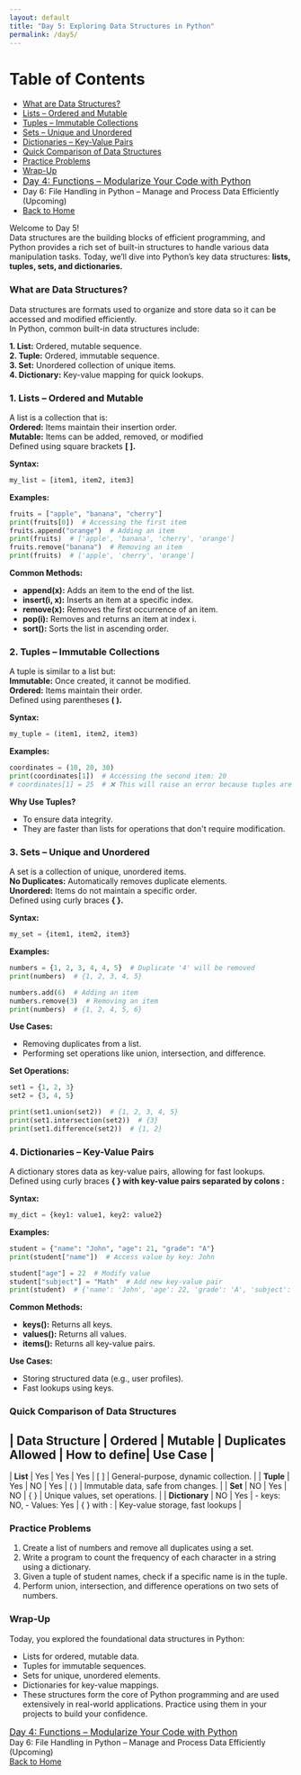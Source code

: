 ```yaml
---
layout: default
title: "Day 5: Exploring Data Structures in Python"
permalink: /day5/
---
```


# Table of Contents
- [What are Data Structures?](#what-are-data-structures)
- [Lists – Ordered and Mutable](#lists)
- [Tuples – Immutable Collections](#tuples)
- [Sets – Unique and Unordered](#sets)
- [Dictionaries – Key-Value Pairs](#dictionaries)
- [Quick Comparison of Data Structures](#comparison)
- [Practice Problems](#practice)
- [Wrap-Up](#wrap-up)
- <a href="{{ site.baseurl }}/day4/" style="font-size: 16px;"> Day 4: Functions – Modularize Your Code with Python </a>   
- Day 6: File Handling in Python – Manage and Process Data Efficiently (Upcoming)  
- <a href="{{ site.baseurl }}/">Back to Home</a>


Welcome to Day 5!  
Data structures are the building blocks of efficient programming, and Python provides a rich set of built-in structures to handle various data manipulation tasks. Today, we’ll dive into Python’s key data structures: **lists, tuples, sets, and dictionaries.**    

### What are Data Structures? <a name="what-are-data-structures"></a>
Data structures are formats used to organize and store data so it can be accessed and modified efficiently.   
In Python, common built-in data structures include:

**1. List:** Ordered, mutable sequence.  
**2. Tuple:** Ordered, immutable sequence.  
**3. Set:** Unordered collection of unique items.  
**4. Dictionary:** Key-value mapping for quick lookups.  

### 1. Lists – Ordered and Mutable <a name="lists"></a>  
A list is a collection that is:  
**Ordered:** Items maintain their insertion order.  
**Mutable:** Items can be added, removed, or modified    
Defined using square brackets **[ ].**

**Syntax:**  
```python
my_list = [item1, item2, item3]
```

**Examples:**  
```python
fruits = ["apple", "banana", "cherry"]
print(fruits[0])  # Accessing the first item
fruits.append("orange")  # Adding an item
print(fruits)  # ['apple', 'banana', 'cherry', 'orange']
fruits.remove("banana")  # Removing an item
print(fruits)  # ['apple', 'cherry', 'orange']
```

**Common Methods:**

- **append(x):** Adds an item to the end of the list.  
- **insert(i, x):** Inserts an item at a specific index.  
- **remove(x):** Removes the first occurrence of an item.  
- **pop(i):** Removes and returns an item at index i.  
- **sort():** Sorts the list in ascending order.  

### 2. Tuples – Immutable Collections <a name="tuples"></a>  
A tuple is similar to a list but:  
**Immutable:** Once created, it cannot be modified.  
**Ordered:** Items maintain their order.  
Defined using parentheses **( ).**  

**Syntax:**
```python
my_tuple = (item1, item2, item3)
```

**Examples:**  
```python
coordinates = (10, 20, 30)
print(coordinates[1])  # Accessing the second item: 20
# coordinates[1] = 25  # ❌ This will raise an error because tuples are immutable.
```

**Why Use Tuples?**

- To ensure data integrity.  
- They are faster than lists for operations that don't require modification.

### 3. Sets – Unique and Unordered <a name="sets"></a>  
A set is a collection of unique, unordered items.  
**No Duplicates:** Automatically removes duplicate elements.  
**Unordered:** Items do not maintain a specific order.  
Defined using curly braces **{ }.**  

**Syntax:**
```python
my_set = {item1, item2, item3}
```

**Examples:**  
```python
numbers = {1, 2, 3, 4, 4, 5}  # Duplicate '4' will be removed
print(numbers)  # {1, 2, 3, 4, 5}

numbers.add(6)  # Adding an item
numbers.remove(3)  # Removing an item
print(numbers)  # {1, 2, 4, 5, 6}
```

**Use Cases:**

- Removing duplicates from a list.  
- Performing set operations like union, intersection, and difference.

**Set Operations:**  
```python
set1 = {1, 2, 3}
set2 = {3, 4, 5}

print(set1.union(set2))  # {1, 2, 3, 4, 5}
print(set1.intersection(set2))  # {3}
print(set1.difference(set2))  # {1, 2}
```

### 4. Dictionaries – Key-Value Pairs <a name="dictionaries"></a>  
A dictionary stores data as key-value pairs, allowing for fast lookups.  
Defined using curly braces **{ } with key-value pairs separated by colons :**  

**Syntax:**  
```python
my_dict = {key1: value1, key2: value2}
```

**Examples:**    
```python
student = {"name": "John", "age": 21, "grade": "A"}
print(student["name"])  # Access value by key: John

student["age"] = 22  # Modify value
student["subject"] = "Math"  # Add new key-value pair
print(student)  # {'name': 'John', 'age': 22, 'grade': 'A', 'subject': 'Math'}
```

**Common Methods:**

- **keys():** Returns all keys.  
- **values():** Returns all values.  
- **items():** Returns all key-value pairs.  

**Use Cases:**  

- Storing structured data (e.g., user profiles).  
- Fast lookups using keys.

### Quick Comparison of Data Structures <a name="comparison"></a>  

| **Data Structure** | **Ordered** | **Mutable** | **Duplicates Allowed**      | **How to define**| **Use Case**                         |
------------------------------------------------------------------------------------------------------------------------------------------
| **List**           | Yes         | Yes         | Yes                         |  [ ]             | General-purpose, dynamic collection. |
| **Tuple**          | Yes         | NO          | Yes                         |  ( )             | Immutable data, safe from changes.   |
| **Set**            | NO          | Yes         | NO                          |  { }             | Unique values, set operations.       |
| **Dictionary**     | NO          | Yes         |  - keys: NO,  - Values: Yes |  { } with :      | Key-value storage, fast lookups      |


### Practice Problems <a name="practice"></a>  
1. Create a list of numbers and remove all duplicates using a set.  
2. Write a program to count the frequency of each character in a string using a dictionary.  
3. Given a tuple of student names, check if a specific name is in the tuple.  
4. Perform union, intersection, and difference operations on two sets of numbers.  

### Wrap-Up <a name="wrap-up"></a>
Today, you explored the foundational data structures in Python:  

- Lists for ordered, mutable data.  
- Tuples for immutable sequences.  
- Sets for unique, unordered elements.  
- Dictionaries for key-value mappings.  
- These structures form the core of Python programming and are used extensively in real-world applications. Practice using them in your projects to build your confidence.

<a href="{{ site.baseurl }}/day4/" style="font-size: 16px;"> Day 4: Functions – Modularize Your Code with Python </a>     
Day 6: File Handling in Python – Manage and Process Data Efficiently (Upcoming)    
<a href="{{ site.baseurl }}/">Back to Home</a>  
